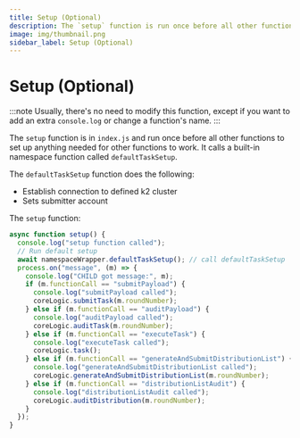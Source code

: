 ```yaml
---
title: Setup (Optional)
description: The `setup` function is run once before all other functions to set up anything needed for other functions to work.
image: img/thumbnail.png
sidebar_label: Setup (Optional)
---
```


# Setup (Optional)

:::note
Usually, there's no need to modify this function, except if you want to add an extra `console.log` or change a function's name.
:::

The `setup` function is in `index.js` and run once before all other functions to set up anything needed for other functions to work. It calls a built-in namespace function called `defaultTaskSetup`.&#x20;

The `defaultTaskSetup` function does the following:

- Establish connection to defined k2 cluster
- Sets submitter account

The `setup` function:

```js
async function setup() {
  console.log("setup function called");
  // Run default setup
  await namespaceWrapper.defaultTaskSetup(); // call defaultTaskSetup
  process.on("message", (m) => {
    console.log("CHILD got message:", m);
    if (m.functionCall == "submitPayload") {
      console.log("submitPayload called");
      coreLogic.submitTask(m.roundNumber);
    } else if (m.functionCall == "auditPayload") {
      console.log("auditPayload called");
      coreLogic.auditTask(m.roundNumber);
    } else if (m.functionCall == "executeTask") {
      console.log("executeTask called");
      coreLogic.task();
    } else if (m.functionCall == "generateAndSubmitDistributionList") {
      console.log("generateAndSubmitDistributionList called");
      coreLogic.generateAndSubmitDistributionList(m.roundNumber);
    } else if (m.functionCall == "distributionListAudit") {
      console.log("distributionListAudit called");
      coreLogic.auditDistribution(m.roundNumber);
    }
  });
}
```
